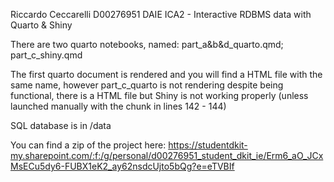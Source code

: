 Riccardo Ceccarelli D00276951 DAIE ICA2 - Interactive RDBMS data with Quarto & Shiny

There are two quarto notebooks, named: part_a&b&d_quarto.qmd; part_c_shiny.qmd

The first quarto document is rendered and you will find a HTML file with the same name, however part_c_quarto is not rendering despite being functional, there is a HTML file but Shiny is not working properly
(unless launched manually with the chunk in lines 142 - 144)

SQL database is in /data

You can find a zip of the project here: https://studentdkit-my.sharepoint.com/:f:/g/personal/d00276951_student_dkit_ie/Erm6_aO_JCxMsECu5dy6-FUBX1eK2_ay62nsdcUjto5bQg?e=eTVBIf
